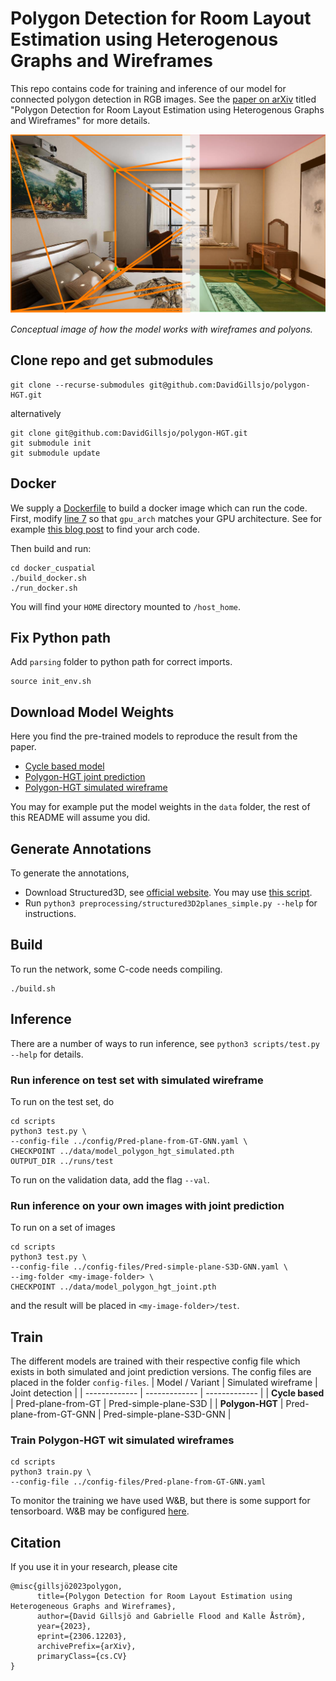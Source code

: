 # Polygon Detection for Room Layout Estimation using Heterogenous Graphs and Wireframes
This repo contains code for training and inference of our model for connected polygon detection in RGB images.
See the [paper on arXiv](https://arxiv.org/abs/2306.12203) titled "Polygon Detection for Room Layout Estimation using Heterogenous Graphs and Wireframes" for more details.

![From wireframes to polygons](./image/wireframe2polygon.png)

*Conceptual image of how the model works with wireframes and polyons.*


## Clone repo and get submodules
```
git clone --recurse-submodules git@github.com:DavidGillsjo/polygon-HGT.git
```
alternatively
```
git clone git@github.com:DavidGillsjo/polygon-HGT.git
git submodule init
git submodule update
```

## Docker
We supply a [Dockerfile](docker_cuspatial/Dockerfile) to build a docker image which can run the code.
First, modify [line 7](docker_cuspatial/Dockerfile#L7) so that `gpu_arch` matches your GPU architecture. See for example [this blog post](https://arnon.dk/matching-sm-architectures-arch-and-gencode-for-various-nvidia-cards/) to find your arch code.

Then build and run:
```
cd docker_cuspatial
./build_docker.sh
./run_docker.sh
```
You will find your `HOME` directory mounted to `/host_home`.

## Fix Python path
Add `parsing` folder to python path for correct imports.
```
source init_env.sh
```

## Download Model Weights
Here you find the pre-trained models to reproduce the result from the paper.
- [Cycle based model](https://vision.maths.lth.se/davidg-data/polygon-hgt/model_proposal_s3d.pth)
- [Polygon-HGT joint prediction](https://vision.maths.lth.se/davidg-data/polygon-hgt/model_gnn_s3d.pth)
- [Polygon-HGT simulated wireframe](https://vision.maths.lth.se/davidg-data/polygon-hgt/model_gnn_s3d.pth)

You may for example put the model weights in the `data` folder, the rest of this README will assume you did.

## Generate Annotations
To generate the annotations,
- Download Structured3D, see [official website](https://structured3d-dataset.org/).
You may use [this script](data/download_structured3D.py).
- Run `python3 preprocessing/structured3D2planes_simple.py --help` for instructions.


## Build
To run the network, some C-code needs compiling.
```
./build.sh
```

## Inference
There are a number of ways to run inference, see `python3 scripts/test.py --help` for details.

### Run inference on test set with simulated wireframe
To run on the test set, do
```
cd scripts
python3 test.py \
--config-file ../config/Pred-plane-from-GT-GNN.yaml \
CHECKPOINT ../data/model_polygon_hgt_simulated.pth
OUTPUT_DIR ../runs/test
```
To run on the validation data, add the flag `--val`.

### Run inference on your own images with joint prediction
To run on a set of images
```
cd scripts
python3 test.py \
--config-file ../config-files/Pred-simple-plane-S3D-GNN.yaml \
--img-folder <my-image-folder> \
CHECKPOINT ../data/model_polygon_hgt_joint.pth
```
and the result will be placed in `<my-image-folder>/test`.

## Train
The different models are trained with their respective config file which exists in both simulated and joint prediction versions.
The config files are placed in the folder `config-files`.
| Model / Variant | Simulated wireframe     | Joint detection           |
| -------------   | -------------           | -------------             |
| **Cycle based** | Pred-plane-from-GT      | Pred-simple-plane-S3D     |
| **Polygon-HGT** | Pred-plane-from-GT-GNN  | Pred-simple-plane-S3D-GNN |


### Train Polygon-HGT wit simulated wireframes
```
cd scripts
python3 train.py \
--config-file ../config-files/Pred-plane-from-GT-GNN.yaml
```
To monitor the training we have used W&B, but there is some support for tensorboard.
W&B may be configured [here](./parsing/utils/logger.py#L75).


## Citation
If you use it in your research, please cite
```
@misc{gillsjö2023polygon,
      title={Polygon Detection for Room Layout Estimation using Heterogeneous Graphs and Wireframes}, 
      author={David Gillsjö and Gabrielle Flood and Kalle Åström},
      year={2023},
      eprint={2306.12203},
      archivePrefix={arXiv},
      primaryClass={cs.CV}
}
```
